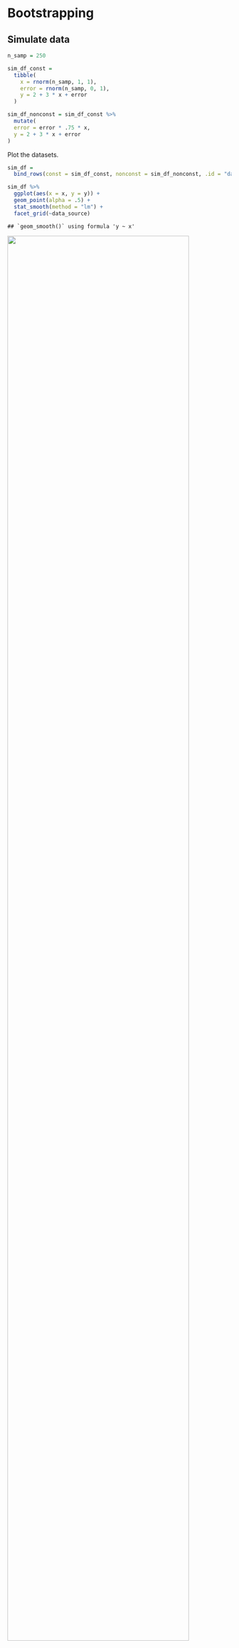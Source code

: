 Bootstrapping
================

## Simulate data

``` r
n_samp = 250

sim_df_const = 
  tibble(
    x = rnorm(n_samp, 1, 1),
    error = rnorm(n_samp, 0, 1),
    y = 2 + 3 * x + error
  )

sim_df_nonconst = sim_df_const %>% 
  mutate(
  error = error * .75 * x,
  y = 2 + 3 * x + error
)
```

Plot the datasets.

``` r
sim_df = 
  bind_rows(const = sim_df_const, nonconst = sim_df_nonconst, .id = "data_source") 

sim_df %>% 
  ggplot(aes(x = x, y = y)) + 
  geom_point(alpha = .5) +
  stat_smooth(method = "lm") +
  facet_grid(~data_source) 
```

    ## `geom_smooth()` using formula 'y ~ x'

<img src="bootstrapping_files/figure-gfm/unnamed-chunk-2-1.png" width="90%" />

``` r
lm(y ~ x, data = sim_df_const) %>% 
  broom::tidy() %>% 
  knitr::kable(digits = 3)
```

| term        | estimate | std.error | statistic | p.value |
| :---------- | -------: | --------: | --------: | ------: |
| (Intercept) |    1.977 |     0.098 |    20.157 |       0 |
| x           |    3.045 |     0.070 |    43.537 |       0 |

``` r
lm(y ~ x, data = sim_df_nonconst) %>% 
  broom::tidy() %>% 
  knitr::kable(digits = 3)
```

| term        | estimate | std.error | statistic | p.value |
| :---------- | -------: | --------: | --------: | ------: |
| (Intercept) |    1.934 |     0.105 |    18.456 |       0 |
| x           |    3.112 |     0.075 |    41.661 |       0 |

## Draw on bootstrap sample

``` r
boot_sample = function(df) {
  
  sample_frac(df, replace = TRUE) %>% 
    arrange(x)
  
}
```

why do we want to draw the same size ? because confidence interval/
variance estimate are really dependent on sample size. we want to mimic
the uncertainty in the dataset, with replacement, but remain the sample
size the same.

check if this works…

``` r
boot_sample(sim_df_nonconst) %>% 
  ggplot(aes(x = x, y = y)) + 
  geom_point(alpha = .3) +
  stat_smooth(method = "lm") +
  ylim(-5 ,16)
```

    ## `geom_smooth()` using formula 'y ~ x'

<img src="bootstrapping_files/figure-gfm/unnamed-chunk-5-1.png" width="90%" />

``` r
boot_sample(sim_df_nonconst) %>% 
  lm(y ~ x, data = .) %>% 
  broom::tidy()
```

    ## # A tibble: 2 x 5
    ##   term        estimate std.error statistic   p.value
    ##   <chr>          <dbl>     <dbl>     <dbl>     <dbl>
    ## 1 (Intercept)     1.90    0.0982      19.3 2.45e- 51
    ## 2 x               3.14    0.0688      45.6 1.18e-122

## Many samples and analysis

``` r
boot_straps = 
  data_frame(
    strap_number = 1:1000,
    strap_sample = rerun(1000, boot_sample(sim_df_nonconst))
  )
```

    ## Warning: `data_frame()` is deprecated as of tibble 1.1.0.
    ## Please use `tibble()` instead.
    ## This warning is displayed once every 8 hours.
    ## Call `lifecycle::last_warnings()` to see where this warning was generated.

``` r
#or

boot_straps = 
  tibble(
    strap_number = 1:1000,
    strap_sample = rerun(1000, boot_sample(sim_df_nonconst))
  )

boot_straps
```

    ## # A tibble: 1,000 x 2
    ##    strap_number strap_sample      
    ##           <int> <list>            
    ##  1            1 <tibble [250 × 3]>
    ##  2            2 <tibble [250 × 3]>
    ##  3            3 <tibble [250 × 3]>
    ##  4            4 <tibble [250 × 3]>
    ##  5            5 <tibble [250 × 3]>
    ##  6            6 <tibble [250 × 3]>
    ##  7            7 <tibble [250 × 3]>
    ##  8            8 <tibble [250 × 3]>
    ##  9            9 <tibble [250 × 3]>
    ## 10           10 <tibble [250 × 3]>
    ## # … with 990 more rows

Can I run my analysis on these…?

``` r
boot_results =
  boot_straps %>% 
  mutate(
    models = map(.x = strap_sample, ~lm(y ~ x, data = .x)),
    results = map(models, broom::tidy)
  ) %>% 
  select(strap_number, results) %>% 
  unnest(results)
  
boot_results
```

    ## # A tibble: 2,000 x 6
    ##    strap_number term        estimate std.error statistic   p.value
    ##           <int> <chr>          <dbl>     <dbl>     <dbl>     <dbl>
    ##  1            1 (Intercept)     1.90    0.101       18.8 1.05e- 49
    ##  2            1 x               3.11    0.0774      40.2 1.27e-110
    ##  3            2 (Intercept)     1.87    0.0944      19.8 5.17e- 53
    ##  4            2 x               3.24    0.0667      48.6 1.13e-128
    ##  5            3 (Intercept)     2.01    0.115       17.5 2.87e- 45
    ##  6            3 x               2.96    0.0776      38.1 1.38e-105
    ##  7            4 (Intercept)     1.91    0.114       16.7 1.31e- 42
    ##  8            4 x               3.12    0.0818      38.1 1.03e-105
    ##  9            5 (Intercept)     1.92    0.109       17.7 8.68e- 46
    ## 10            5 x               3.05    0.0748      40.8 4.45e-112
    ## # … with 1,990 more rows

What do I have now?

``` r
boot_results %>% 
  group_by(term) %>% 
  summarize(
    mean_est = mean(estimate),
    se_est = sd(estimate))
```

    ## `summarise()` ungrouping output (override with `.groups` argument)

    ## # A tibble: 2 x 3
    ##   term        mean_est se_est
    ##   <chr>          <dbl>  <dbl>
    ## 1 (Intercept)     1.93 0.0762
    ## 2 x               3.11 0.104

Look at the distributions

``` r
boot_results %>% 
  filter(term == "x") %>% 
  ggplot(aes(x = estimate)) +
  geom_density()
```

<img src="bootstrapping_files/figure-gfm/unnamed-chunk-10-1.png" width="90%" />

construct bootstrap CI

``` r
boot_results %>% 
  group_by(term) %>% 
  summarize(
    ci_lower = quantile(estimate, 0.025), 
    ci_upper = quantile(estimate, 0.975))
```

    ## `summarise()` ungrouping output (override with `.groups` argument)

    ## # A tibble: 2 x 3
    ##   term        ci_lower ci_upper
    ##   <chr>          <dbl>    <dbl>
    ## 1 (Intercept)     1.79     2.08
    ## 2 x               2.92     3.32

## Bootstrap using modelr

Can we simplify anything …?

``` r
sim_df_nonconst %>% 
  bootstrap(1000, id = "strap_number") %>% 
  mutate(
    models = map(.x = strap, ~lm(y ~ x, data = .x)),
    results = map(models, broom::tidy)
  ) %>% 
  select(strap_number, results) %>% 
  unnest(results) %>% 
  group_by(term) %>% 
  summarize(
    mean_est = mean(estimate),
    se_est = sd(estimate))
```

    ## `summarise()` ungrouping output (override with `.groups` argument)

    ## # A tibble: 2 x 3
    ##   term        mean_est se_est
    ##   <chr>          <dbl>  <dbl>
    ## 1 (Intercept)     1.93 0.0793
    ## 2 x               3.11 0.104

## Revist the nyc airbnb

``` r
data("nyc_airbnb")

nyc_airbnb = 
  nyc_airbnb %>% 
  mutate(stars = review_scores_location / 2) %>% 
  rename(
    borough = neighbourhood_group,
    neighborhood = neighbourhood) %>% 
  filter(borough != "Staten Island") %>% 
  select(price, stars, borough, neighborhood, room_type)
```

``` r
nyc_airbnb %>% 
  ggplot(aes(x = stars, y = price, color = room_type)) + 
  geom_point() 
```

    ## Warning: Removed 9962 rows containing missing values (geom_point).

<img src="bootstrapping_files/figure-gfm/unnamed-chunk-14-1.png" width="90%" />

``` r
nyc_airbnb %>% 
  filter(borough == "Manhattan") %>% 
  drop_na(stars) %>% 
  bootstrap(1000, id = "strap_number") %>% 
  mutate(
    models = map(.x = strap, ~lm(price ~ stars, data = .x)),
    results = map(models, broom::tidy)
  ) %>% 
  select(strap_number, results) %>% 
  unnest(results) %>% 
  group_by(term) %>% 
  summarize(
    mean_est = mean(estimate),
    se_est = sd(estimate))
```

    ## `summarise()` ungrouping output (override with `.groups` argument)

    ## # A tibble: 2 x 3
    ##   term        mean_est se_est
    ##   <chr>          <dbl>  <dbl>
    ## 1 (Intercept)    -35.0  31.8 
    ## 2 stars           43.4   6.43

Compare this to ‘lm’:

``` r
nyc_airbnb %>% 
  filter(borough == "Manhattan") %>% 
  drop_na(stars) %>%
  lm(price ~ stars, data = .) %>% 
  broom::tidy()
```

    ## # A tibble: 2 x 5
    ##   term        estimate std.error statistic  p.value
    ##   <chr>          <dbl>     <dbl>     <dbl>    <dbl>
    ## 1 (Intercept)    -34.3     22.9      -1.50 1.35e- 1
    ## 2 stars           43.3      4.78      9.07 1.39e-19

``` r
airbnb_boot_results =
  nyc_airbnb %>% 
  filter(borough == "Manhattan") %>% 
  modelr::bootstrap(n = 1000) %>% 
  mutate(
    models = map(strap, ~ lm(price ~ stars + room_type, data = .x)),
    results = map(models, broom::tidy)) %>% 
  select(results) %>% 
  unnest(results) %>% 
  filter(term == "stars") %>% 
  ggplot(aes(x = estimate)) + 
  geom_density()

airbnb_boot_results
```

<img src="bootstrapping_files/figure-gfm/unnamed-chunk-17-1.png" width="90%" />
